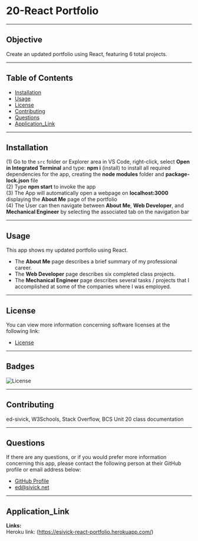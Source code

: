 # 20-React Portfolio
____
## Objective
Create an updated portfolio using React, featuring 6 total projects.
____
## Table of Contents
* [Installation](#installation)
* [Usage](#usage)
* [License](#license)
* [Contributing](#contributing)
* [Questions](#questions)
* [Application_Link](#application_link)
____
## Installation 
(1) Go to the `src` folder or Explorer area in VS Code, right-click, select **Open in Integrated Terminal** and type: **npm i** (install) to install all required dependencies for the app, creating the **node modules** folder and **package-lock.json** file   
(2) Type **npm start** to invoke the app     
(3) The App will automatically open a webpage on **localhost:3000** displaying the **About Me** page of the portfolio   
(4) The User can then navigate between **About Me**, **Web Developer**, and **Mechanical Engineer** by selecting the associated tab on the navigation bar
_____
## Usage
This app shows my updated portfolio using React.
- The **About Me** page describes a brief summary of my professional career.   
- The **Web Developer** page describes six completed class projects.      
- The **Mechanical Engineer** page describes several tasks / projects that I accomplished at some of the companies where I was employed.
_____
## License
You can view more information concerning software licenses at the following link:

* [License](https://opensource.org/licenses/MIT)
_____
## Badges
![License](https://img.shields.io/badge/License-MIT-blue.svg "License Badge") 
_____
## Contributing
ed-sivick, W3Schools, Stack Overflow, BCS Unit 20 class documentation
_____
## Questions
If there are any questions, or if you would prefer more information concerning this app,
please contact the following person at their GitHub profile or email address below:

* [GitHub Profile](https://github.com/ed-sivick)
* ed@sivick.net
_____
## Application_Link 
**Links:**  
Heroku link: (https://esivick-react-portfolio.herokuapp.com/)